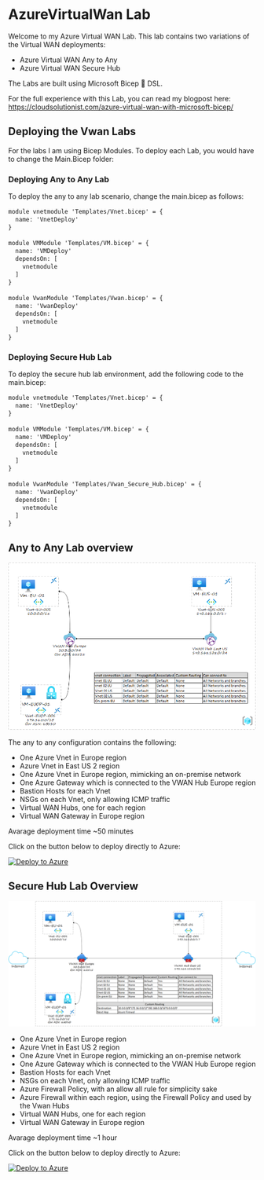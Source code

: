 # AzureVirtualWan Lab 
Welcome to my Azure Virtual WAN Lab. 
This lab contains two variations of the Virtual WAN deployments: 

* Azure Virtual WAN Any to Any 
* Azure Virtual WAN Secure Hub

The Labs are built using Microsoft Bicep :muscle: DSL. 

For the full experience with this Lab, you can read my blogpost here:
https://cloudsolutionist.com/azure-virtual-wan-with-microsoft-bicep/

## Deploying the Vwan Labs

For the labs I am using Bicep Modules. To deploy each Lab, you would have to change the Main.Bicep folder:

### Deploying Any to Any Lab

To deploy the any to any lab scenario, change the main.bicep as follows:

```
module vnetmodule 'Templates/Vnet.bicep' = {
  name: 'VnetDeploy'
}

module VMModule 'Templates/VM.bicep' = {
  name: 'VMDeploy'
  dependsOn: [
    vnetmodule
  ]
}

module VwanModule 'Templates/Vwan.bicep' = {
  name: 'VwanDeploy'
  dependsOn: [
    vnetmodule
  ]
}
```

### Deploying Secure Hub Lab

To deploy the secure hub lab environment, add the following code to the main.bicep:

```
module vnetmodule 'Templates/Vnet.bicep' = {
  name: 'VnetDeploy'
}

module VMModule 'Templates/VM.bicep' = {
  name: 'VMDeploy'
  dependsOn: [
    vnetmodule
  ]
}

module VwanModule 'Templates/Vwan_Secure_Hub.bicep' = {
  name: 'VwanDeploy'
  dependsOn: [
    vnetmodule
  ]
}
```

## Any to Any Lab overview

![Vwan Any to Any connectivity overview](https://github.com/PelsGit/AzureVirtualWan/blob/main/images/vwan%20any%20to%20any%20overview.png)

The any to  any configuration contains the following:

* One Azure Vnet in Europe region
* Azure Vnet in East US 2 region
* One Azure Vnet in Europe region, mimicking an on-premise network
* One Azure Gateway which is connected to the VWAN Hub Europe region
* Bastion Hosts for each Vnet
* NSGs on each Vnet, only allowing ICMP traffic
* Virtual WAN Hubs, one for each region
* Virtual WAN Gateway in Europe region

Avarage deployment time ~50 minutes

Click on the button below to deploy directly to Azure:

[![Deploy to Azure](https://aka.ms/deploytoazurebutton)](https://portal.azure.com/#create/Microsoft.Template/uri/https%3A%2F%2Fraw.githubusercontent.com%2FPelsGit%2FAzureVirtualWan%2Fmain%2FAnytoAny.json)

## Secure Hub Lab Overview

![Vwan Any to Any connectivity overview](https://github.com/PelsGit/AzureVirtualWan/blob/main/images/vwan%20secure%20hub%20overview.png)

* One Azure Vnet in Europe region
* Azure Vnet in East US 2 region
* One Azure Vnet in Europe region, mimicking an on-premise network
* One Azure Gateway which is connected to the VWAN Hub Europe region
* Bastion Hosts for each Vnet
* NSGs on each Vnet, only allowing ICMP traffic
* Azure Firewall Policy, with an allow all rule for simplicity sake
* Azure Firewall within each region, using the Firewall Policy and used by the Vwan Hubs
* Virtual WAN Hubs, one for each region
* Virtual WAN Gateway in Europe region

Avarage deployment time ~1 hour

Click on the button below to deploy directly to Azure:

[![Deploy to Azure](https://aka.ms/deploytoazurebutton)](https://portal.azure.com/#create/Microsoft.Template/uri/https%3A%2F%2Fraw.githubusercontent.com%2FPelsGit%2FAzureVirtualWan%2Fmain%2FSecure_Hub_Deploy.json)
